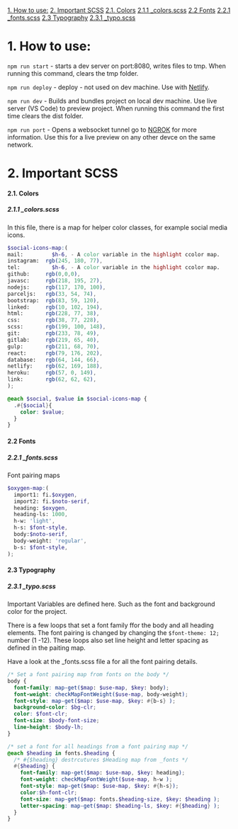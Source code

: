  [1. How to use:](#1-how-to-use)
 [2. Important SCSS](#2-important-scss)
       [2.1. Colors](#21-colors)
         [2.1.1 _colors.scss](#211-_colorsscss)
       [2.2  Fonts](#22--fonts)
         [2.2.1 _fonts.scss](#221-_fontsscss)
       [2.3 Typography](#23-typography)
         [2.3.1 _typo.scss](#231-_typoscss)


# 1. How to use:
  `npm run start` - starts a  dev server on port:8080, writes files to tmp. When running this command, clears the tmp folder.

  `npm run deploy` - deploy - not used on dev machine. Use with [Netlify]([httlinkps://](https://www.netlify.com/)).
    
  `npm run dev` - Builds and bundles project on local dev machine. Use live server (VS Code) to preview project. When running this command the first time clears the dist folder.

  `npm run port` - Opens a websocket tunnel go to [NGROK]([https://link](https://ngrok.com/)) for more information. Use this for a live preview on any other devce on the same network.


# 2. Important SCSS


#### 2.1. Colors

##### 2.1.1 _colors.scss

In this file, there is a map for helper color classes, for example social media icons. 

```scss
$social-icons-map:(
mail:         $h-6, - A color variable in the highlight ccolor map.
instagram:  rgb(245, 180, 77),
tel:          $h-6, - A color variable in the highlight ccolor map.
github:     rgb(0,0,0),
javasc:     rgb(218, 195, 27),
nodejs:     rgb(117, 170, 100),
parceljs:   rgb(33, 54, 74),
bootstrap:  rgb(83, 59, 120),
linked:     rgb(10, 102, 194),
html:       rgb(228, 77, 38),
css:        rgb(38, 77, 228),
scss:       rgb(199, 100, 148),
git:        rgb(233, 78, 49),
gitlab:     rgb(219, 65, 40),
gulp:       rgb(211, 68, 70),
react:      rgb(79, 176, 202),
database:   rgb(64, 144, 66),
netlify:    rgb(62, 169, 188),
heroku:     rgb(57, 0, 149),
link:       rgb(62, 62, 62),
);

@each $social, $value in $social-icons-map {
  .#{$social}{
    color: $value;
  }
}
```

#### 2.2  Fonts
##### 2.2.1 _fonts.scss
Font pairing maps
```scss
$oxygen-map:(
  import1: fi.$oxygen,
  import2: fi.$noto-serif,
  heading: $oxygen,
  heading-ls: 1000,
  h-w: 'light',
  h-s: $font-style,
  body:$noto-serif,
  body-weight: 'regular',
  b-s: $font-style,
);
```
#### 2.3 Typography
##### 2.3.1 _typo.scss

Important Variables are defined here. Such as the font and background color for the project. 

There is a few loops that set a font family ffor the body and all heading elements. The font pairing is changed by changing the `$font-theme: 12;` number (1 -12). These loops also set line height and letter spacing as defined in the paiting map.

Have a look at the _fonts.scss file a for all the font pairing details.

```scss
/* Set a font pairing map from fonts on the body */
body {
  font-family: map-get($map: $use-map, $key: body);
  font-weight: checkMapFontWeight($use-map, body-weight);
  font-style: map-get($map: $use-map, $key: #{b-s} );
  background-color: $bg-clr;
  color: $font-clr;
  font-size: $body-font-size;
  line-height: $body-lh;
}

/* set a font for all headings from a font pairing map */
@each $heading in fonts.$heading {
  /* #{$heading} destrcutures $Heading map from _fonts */
  #{$heading} {
    font-family: map-get($map: $use-map, $key: heading);
    font-weight: checkMapFontWeight($use-map, h-w );
    font-style: map-get($map: $use-map, $key: #{h-s});
    color:$h-font-clr;
    font-size: map-get($map: fonts.$heading-size, $key: $heading );
    letter-spacing: map-get($map: $heading-ls, $key: #{$heading} );
  }
}
```

